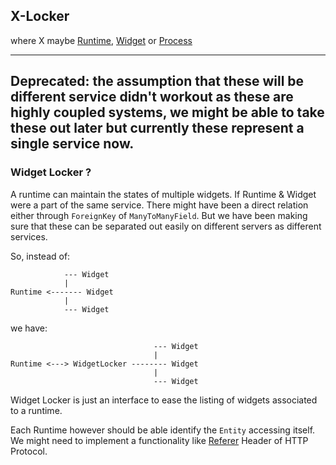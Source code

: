 X-Locker
-------

where X maybe [Runtime], [Widget] or [Process]


---
__Deprecated__: the assumption that these will be different service didn't workout as these are
highly coupled systems, we might be able to take these out later but currently
these represent a single service now.
---

### Widget Locker ?

A runtime can maintain the states of multiple widgets.
If Runtime & Widget were a part of the same service. There might have been
a direct relation either through `ForeignKey` of `ManyToManyField`.
But we have been making sure that these can be separated out easily
on different servers as different services.

So, instead of:

```
            --- Widget
            |
Runtime <------- Widget
            |
            --- Widget
```

we have:

```
                                --- Widget
                                |
Runtime <---> WidgetLocker -------- Widget
                                |
                                --- Widget
```

Widget Locker is just an interface to ease
the listing of widgets associated to a runtime.

Each Runtime however should be able identify the `Entity` accessing itself.
We might need to implement a functionality like [Referer] Header of HTTP Protocol.


[Referer]: https://www.w3.org/Protocols/HTTP/HTRQ_Headers.html#z14
[Process]: process.md
[Widget]: widget.md
[Runtime]: runtime.md
